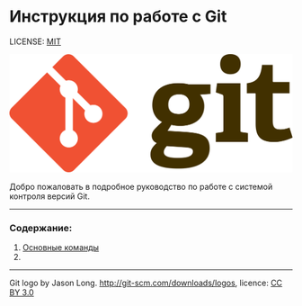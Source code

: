 # Инструкция по работе с Git

LICENSE: [MIT](./license.md)

![git-logo](./assets/Git-logo.png)

Добро пожаловать в подробное руководство по работе с системой контроля версий Git.

---

### Содержание:
1. [Основные команды](./add.md)
2. 

---

Git logo by Jason Long. http://git-scm.com/downloads/logos, licence: [CC BY 3.0](https://creativecommons.org/licenses/by/3.0/)